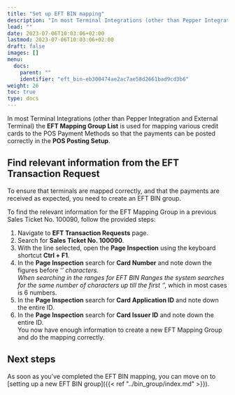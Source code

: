 ```yaml
---
title: "Set up EFT BIN mapping"
description: "In most Terminal Integrations (other than Pepper Integration and External Terminal) the **EFT Mapping Group List** is used for mapping various credit cards to the POS Payment Methods so that the payments can be posted correctly in the **POS Posting Setup**."
lead: ""
date: 2023-07-06T10:03:06+02:00
lastmod: 2023-07-06T10:03:06+02:00
draft: false
images: []
menu:
  docs:
    parent: ""
    identifier: "eft_bin-eb300474ae2ac7ae58d2661bad9cd3b6"
weight: 26
toc: true
type: docs
---
```


In most Terminal Integrations (other than Pepper Integration and External Terminal) the **EFT Mapping Group List** is used for mapping various credit cards to the POS Payment Methods so that the payments can be posted correctly in the **POS Posting Setup**.

## Find relevant information from the EFT Transaction Request

To ensure that terminals are mapped correctly, and that the payments are received as expected, you need to create an EFT BIN group. 

To find the relevant information for the EFT Mapping Group in a previous Sales Ticket No. 100090, follow the provided steps: 

1.	Navigate to **EFT Transaction Requests** page.
2.	Search for **Sales Ticket No. 100090**.
3.	With the line selected, open the **Page Inspection** using the keyboard shortcut **Ctrl + F1**.
4.	In the **Page Inspection** search for **Card Number** and note down the figures before ‘*’ characters.      
    When searching in the ranges for EFT BIN Ranges the system searches for the same number of characters up till the first ‘*’, which in most cases is 6 numbers.
5.	In the **Page Inspection** search for **Card Application ID** and note down the entire ID.
6.	In the **Page Inspection** search for **Card Issuer ID** and note down the entire ID.     
    You now have enough information to create a new EFT Mapping Group and do the mapping correctly.

## Next steps

As soon as you've completed the EFT BIN mapping, you can move on to [setting up a new EFT BIN group]({{< ref "../bin_group/index.md" >}}).